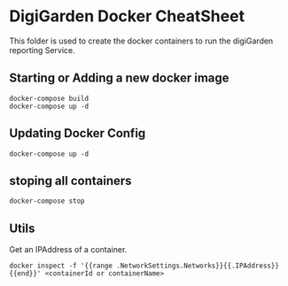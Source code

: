 # DigiGarden Docker CheatSheet
This folder is used to create the docker containers to run the digiGarden reporting Service.

## Starting or Adding a new docker image
```
docker-compose build
docker-compose up -d
```

## Updating Docker Config
```
docker-compose up -d
```

## stoping all containers 
```
docker-compose stop
```


## Utils

Get an IPAddress of a container.
```
docker inspect -f '{{range .NetworkSettings.Networks}}{{.IPAddress}}{{end}}' <containerId or containerName>
```